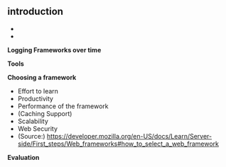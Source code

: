 **introduction**
-
-
-

**Logging Frameworks over time**

**Tools**


**Choosing a framework**
* Effort to learn
* Productivity
* Performance of the framework
* (Caching Support)
* Scalability
* Web Security
* (Source:) https://developer.mozilla.org/en-US/docs/Learn/Server-side/First_steps/Web_frameworks#how_to_select_a_web_framework

**Evaluation**
